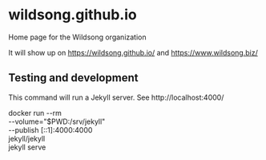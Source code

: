 # wildsong.github.io

Home page for the Wildsong organization

It will show up on https://wildsong.github.io/
and https://www.wildsong.biz/


## Testing and development

This command will run a Jekyll server.
See http://localhost:4000/

docker run --rm \
  --volume="$PWD:/srv/jekyll" \
  --publish [::1]:4000:4000 \
  jekyll/jekyll \
  jekyll serve

